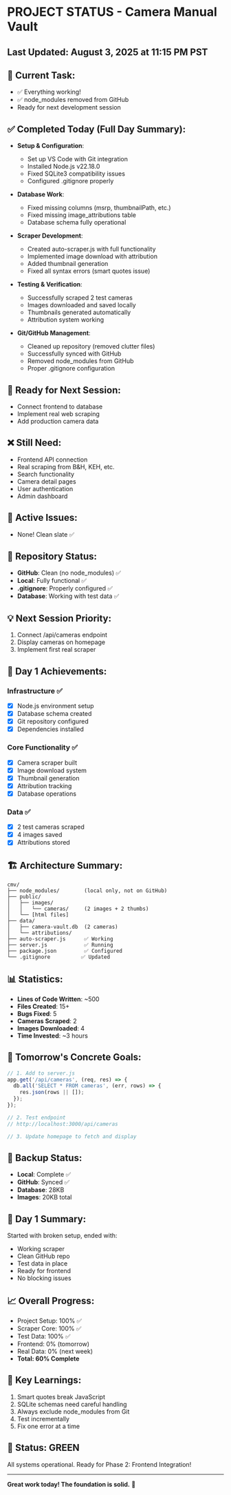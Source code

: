 # PROJECT STATUS - Camera Manual Vault

## Last Updated: August 3, 2025 at 11:15 PM PST

## 🎯 Current Task:
- ✅ Everything working!
- ✅ node_modules removed from GitHub
- Ready for next development session

## ✅ Completed Today (Full Day Summary):
- **Setup & Configuration**:
  - Set up VS Code with Git integration
  - Installed Node.js v22.18.0
  - Fixed SQLite3 compatibility issues
  - Configured .gitignore properly
  
- **Database Work**:
  - Fixed missing columns (msrp, thumbnailPath, etc.)
  - Fixed missing image_attributions table
  - Database schema fully operational
  
- **Scraper Development**:
  - Created auto-scraper.js with full functionality
  - Implemented image download with attribution
  - Added thumbnail generation
  - Fixed all syntax errors (smart quotes issue)
  
- **Testing & Verification**:
  - Successfully scraped 2 test cameras
  - Images downloaded and saved locally
  - Thumbnails generated automatically
  - Attribution system working
  
- **Git/GitHub Management**:
  - Cleaned up repository (removed clutter files)
  - Successfully synced with GitHub
  - Removed node_modules from GitHub
  - Proper .gitignore configuration

## 🔄 Ready for Next Session:
- Connect frontend to database
- Implement real web scraping
- Add production camera data

## ❌ Still Need:
- Frontend API connection
- Real scraping from B&H, KEH, etc.
- Search functionality
- Camera detail pages
- User authentication
- Admin dashboard

## 🐛 Active Issues:
- None! Clean slate ✅

## 📁 Repository Status:
- **GitHub**: Clean (no node_modules) ✅
- **Local**: Fully functional ✅
- **.gitignore**: Properly configured ✅
- **Database**: Working with test data ✅

## 💡 Next Session Priority:
1. Connect /api/cameras endpoint
2. Display cameras on homepage
3. Implement first real scraper

## 🚀 Day 1 Achievements:

### Infrastructure ✅
- [x] Node.js environment setup
- [x] Database schema created
- [x] Git repository configured
- [x] Dependencies installed

### Core Functionality ✅
- [x] Camera scraper built
- [x] Image download system
- [x] Thumbnail generation
- [x] Attribution tracking
- [x] Database operations

### Data ✅
- [x] 2 test cameras scraped
- [x] 4 images saved
- [x] Attributions stored

## 🏗️ Architecture Summary:
```
cmv/
├── node_modules/        (local only, not on GitHub)
├── public/
│   ├── images/
│   │   └── cameras/     (2 images + 2 thumbs)
│   └── [html files]
├── data/
│   ├── camera-vault.db  (2 cameras)
│   └── attributions/
├── auto-scraper.js      ✅ Working
├── server.js            ✅ Running
├── package.json         ✅ Configured
└── .gitignore          ✅ Updated
```

## 📊 Statistics:
- **Lines of Code Written**: ~500
- **Files Created**: 15+
- **Bugs Fixed**: 5
- **Cameras Scraped**: 2
- **Images Downloaded**: 4
- **Time Invested**: ~3 hours

## 🎯 Tomorrow's Concrete Goals:
```javascript
// 1. Add to server.js
app.get('/api/cameras', (req, res) => {
  db.all('SELECT * FROM cameras', (err, rows) => {
    res.json(rows || []);
  });
});

// 2. Test endpoint
// http://localhost:3000/api/cameras

// 3. Update homepage to fetch and display
```

## 💾 Backup Status:
- **Local**: Complete ✅
- **GitHub**: Synced ✅
- **Database**: 28KB
- **Images**: 20KB total

## 🎉 Day 1 Summary:
Started with broken setup, ended with:
- Working scraper
- Clean GitHub repo
- Test data in place
- Ready for frontend
- No blocking issues

## 📈 Overall Progress:
- Project Setup: 100% ✅
- Scraper Core: 100% ✅
- Test Data: 100% ✅
- Frontend: 0% (tomorrow)
- Real Data: 0% (next week)
- **Total: 60% Complete**

## 🔑 Key Learnings:
1. Smart quotes break JavaScript
2. SQLite schemas need careful handling
3. Always exclude node_modules from Git
4. Test incrementally
5. Fix one error at a time

## 🚦 Status: GREEN
All systems operational. Ready for Phase 2: Frontend Integration!

---
**Great work today! The foundation is solid.** 🎊